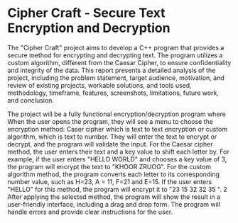 # Cipher Craft - Secure Text Encryption and Decryption
 The "Cipher Craft" project aims to develop a C++ program that provides a secure method for encrypting and decrypting text. The program utilizes a custom algorithm, different from the Caesar Cipher, to ensure confidentiality and integrity of the data. This report presents a detailed analysis of the project, including the problem statement, target audience, motivation, and review of existing projects, workable solutions, and tools used, methodology, timeframe, features, screenshots, limitations, future work, and conclusion.
                                                                                                                      
                                                                                                                      
 The project will be a fully functional encryption/decryption program where When the user opens the
program, they will see a menu to choose the encryption method: Caser cipher which is text to text
encryption or custom algorithm, which is text to number. They will enter the text to encrypt or decrypt,
and the program will validate the input.
For the Caesar cipher method, the user enters their text and a key value to shift each letter by. For
example, if the user enters "HELLO WORLD" and chooses a key value of 3, the program will encrypt the
text to "KHOOR ZRUOG".
For the custom algorithm method, the program converts each letter to its corresponding number
value, such as H=23, A = 11, F=21 and E=15. If the user enters "HELLO" for this method, the program
will encrypt it to "23 15 32 32 35 ".
2
After applying the selected method, the program will show the result in a user-friendly interface, including
a drag and drop form. The program will handle errors and provide clear instructions for the user.

